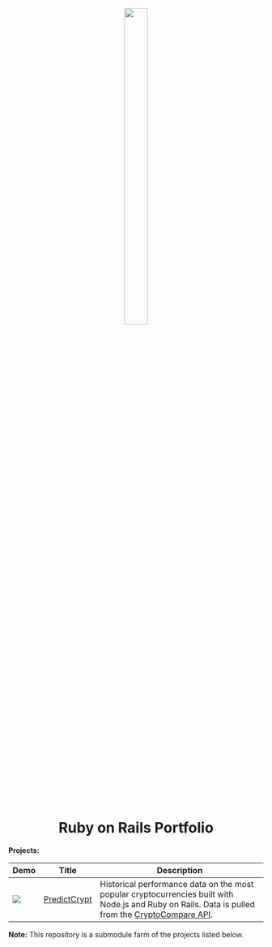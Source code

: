 <p align="center">
  <img src="https://ucarecdn.com/410bd89c-8593-4c87-b9cb-ce116b92ff9b/" height="40%" width="30%" />
</p>

<h1 align="center">
  Ruby on Rails Portfolio
</h1>


<b>Projects:</b>

| Demo | Title | Description |
| --- | --- | --- |
| <img src="https://ucarecdn.com/1cab2dac-5bb0-4f20-ab47-647d3d303f2f/" /> | [PredictCrypt](https://github.com/codeamt/PredictCrypt/tree/ae2bea6a9caf5965591c3cded3aa61a90a87c874) | Historical performance data on the most popular cryptocurrencies built with Node.js and Ruby on Rails. Data is pulled from the [CryptoCompare API](https://www.cryptocompare.com/).  |

<b>Note:</b> This repository is a submodule farm of the projects listed below.
